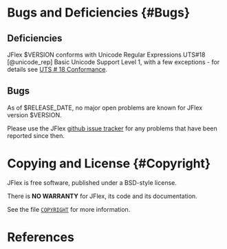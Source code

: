 Bugs and Deficiencies {#Bugs}
=====================

Deficiencies
------------

JFlex $VERSION conforms with Unicode Regular Expressions UTS&num;18
[@unicode_rep] Basic Unicode Support Level 1, with a few exceptions - for
details see [UTS \# 18 Conformance](#unicoderegexconformance).

Bugs
----

As of $RELEASE_DATE, no major open problems are known for JFlex version
$VERSION.

Please use the JFlex [github issue tracker][github-issues] for any problems
that have been reported since then.

[github-issues]: https://github.com/jflex-de/jflex/labels/bug


Copying and License {#Copyright}
===================

JFlex is free software, published under a BSD-style license.

There is **NO WARRANTY** for JFlex, its code and its documentation.

See the file [`COPYRIGHT`](COPYRIGHT) for more information.


References
==========

